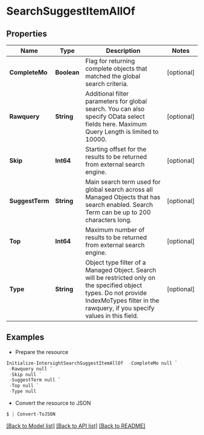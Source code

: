 # SearchSuggestItemAllOf
## Properties

Name | Type | Description | Notes
------------ | ------------- | ------------- | -------------
**CompleteMo** | **Boolean** | Flag for returning complete objects that matched the global search criteria. | [optional] 
**Rawquery** | **String** | Additional filter parameters for global search. You can also specify OData select fields here. Maximum Query Length is limited to 10000. | [optional] 
**Skip** | **Int64** | Starting offset for the results to be returned from external search engine. | [optional] 
**SuggestTerm** | **String** | Main search term used for global search across all Managed Objects that has search enabled. Search Term can be up to 200 characters long. | [optional] 
**Top** | **Int64** | Maximum number of results to be returned from external search engine. | [optional] 
**Type** | **String** | Object type filter of a Managed Object. Search will be restricted only on the specified object types.  Do not provide IndexMoTypes filter in the rawquery, if you specify values in this field. | [optional] 

## Examples

- Prepare the resource
```powershell
Initialize-IntersightSearchSuggestItemAllOf  -CompleteMo null `
 -Rawquery null `
 -Skip null `
 -SuggestTerm null `
 -Top null `
 -Type null
```

- Convert the resource to JSON
```powershell
$ | Convert-ToJSON
```

[[Back to Model list]](../README.md#documentation-for-models) [[Back to API list]](../README.md#documentation-for-api-endpoints) [[Back to README]](../README.md)

